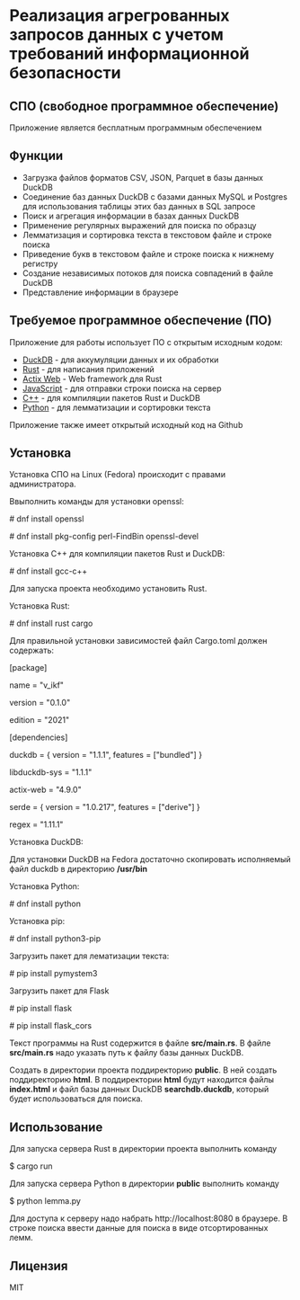 # Реализация агрегрованных запросов данных с учетом требований информационной безопасности
## СПО (свободное программное обеспечение)
Приложение является бесплатным программным обеспечением

## Функции
- Загрузка файлов форматов CSV, JSON, Parquet в базы данных DuckDB
- Соединение баз данных DuckDB с базами данных MySQL и Postgres для использования таблицы этих баз данных в SQL запросе
- Поиск и агрегация информации в базах данных DuckDB
- Применение регулярных выражений для поиска по образцу
- Лемматизация и сортировка текста в текстовом файле и строке поиска 
- Приведение букв в текстовом файле и строке поиска к нижнему регистру
- Создание независимых потоков для поиска совпадений в файле DuckDB
- Представление информации в браузере

## Требуемое программное обеспечение (ПО)
Приложение  для работы использует ПО с открытым исходным кодом: 
- [DuckDB](https://duckdb.org) - для аккумуляции данных и их обработки
- [Rust](https://www.rust-lang.org) - для написания приложений
- [Actix Web](https://actix.rs) -  Web framework для Rust
- [JavaScript](https://www.ecma-international.org/publications-and-standards/standards/ecma-262) - для отправки строки поиска на сервер
- [C++](https://gcc.gnu.org) - для компиляции пакетов Rust и DuckDB
- [Python](https://www.python.org) - для лемматизации и сортировки текста

Приложение также имеет открытый исходный код на Github

## Установка

Установка СПО на Linux (Fedora) происходит с правами администратора.

Ввыполнить команды для установки openssl:

\# dnf install openssl

\# dnf install pkg-config perl-FindBin openssl-devel


Установка C++ для компиляции пакетов Rust и DuckDB:

\# dnf install gcc-c++

Для запуска проекта необходимо установить Rust.

Установка Rust:

\# dnf install rust cargo

Для правильной установки зависимостей файл Cargo.toml должен содержать:

[package]

name = "v_ikf"

version = "0.1.0"

edition = "2021"

[dependencies]

duckdb = { version = "1.1.1", features = ["bundled"] }

libduckdb-sys = "1.1.1"

actix-web = "4.9.0"

serde = { version = "1.0.217", features = ["derive"] }

regex = "1.11.1"

Установка DuckDB:

Для установки DuckDB на Fedora достаточно скопировать исполняемый файл duckdb в директорию **/usr/bin**

Установка Python:

\# dnf install python

Установка pip:

\# dnf install python3-pip

Загрузить пакет для лематизации текста:

\# pip install pymystem3

Загрузить пакет для Flask

\# pip install flask

\# pip install flask_cors

Текст программы на Rust содержится в файле **src/main.rs**.
В файле **src/main.rs** надо указать путь к файлу базы данных DuckDB.

Создать в директории проекта поддиректорию **public**. В ней создать поддиректорию **html**. В поддиректории **html** будут находится файлы **index.html** и файл базы данных DuckDB **searchdb.duckdb**, который будет использоваться для поиска.

## Использование
Для запуска сервера Rust в директории проекта выполнить команду

\$ cargo run

Для запуска сервера Python в директории **public** выполнить команду

\$ python lemma.py

Для доступа к серверу надо набрать http://localhost:8080 в браузере. В строке поиска ввести данные для поиска в виде отсортированных лемм.

## Лицензия
MIT

